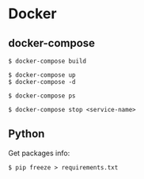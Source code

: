 # Docker

## docker-compose
```
$ docker-compose build

$ docker-compose up
$ docker-compose -d

$ docker-compose ps

$ docker-compose stop <service-name>
```

## Python

Get packages info:
```
$ pip freeze > requirements.txt
```
